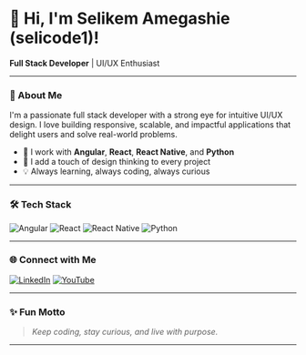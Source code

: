 # 👋 Hi, I'm Selikem Amegashie (selicode1)!

**Full Stack Developer** | UI/UX Enthusiast

---

### 🚀 About Me

I'm a passionate full stack developer with a strong eye for intuitive UI/UX design. I love building responsive, scalable, and impactful applications that delight users and solve real-world problems.

- 🔭 I work with **Angular**, **React**, **React Native**, and **Python**
- 🎨 I add a touch of design thinking to every project
- 💡 Always learning, always coding, always curious

---

### 🛠️ Tech Stack

![Angular](https://img.shields.io/badge/Angular-DD0031?style=for-the-badge&logo=angular&logoColor=white)
![React](https://img.shields.io/badge/React-20232A?style=for-the-badge&logo=react&logoColor=61DAFB)
![React Native](https://img.shields.io/badge/React_Native-20232A?style=for-the-badge&logo=react&logoColor=61DAFB)
![Python](https://img.shields.io/badge/Python-3776AB?style=for-the-badge&logo=python&logoColor=white)

---

### 🌐 Connect with Me

[![LinkedIn](https://img.shields.io/badge/LinkedIn-blue?style=flat-square&logo=linkedin)](https://www.linkedin.com/in/selikem-amegashie-a55b03330)
[![YouTube](https://img.shields.io/badge/YouTube-FF0000?style=flat-square&logo=youtube&logoColor=white)](https://www.youtube.com/@CodeWithSeli)

---

### ✨ Fun Motto

> _Keep coding, stay curious, and live with purpose._

---
